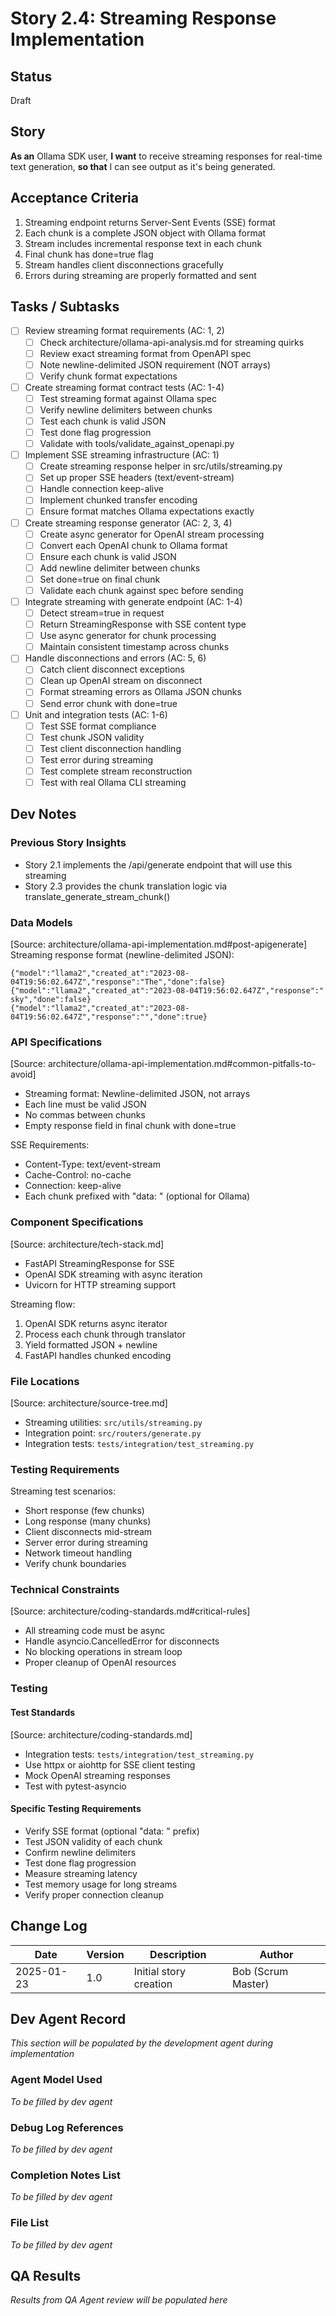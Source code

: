 # Story 2.4: Streaming Response Implementation

## Status
Draft

## Story
**As an** Ollama SDK user,
**I want** to receive streaming responses for real-time text generation,
**so that** I can see output as it's being generated.

## Acceptance Criteria
1. Streaming endpoint returns Server-Sent Events (SSE) format
2. Each chunk is a complete JSON object with Ollama format
3. Stream includes incremental response text in each chunk
4. Final chunk has done=true flag
5. Stream handles client disconnections gracefully
6. Errors during streaming are properly formatted and sent

## Tasks / Subtasks
- [ ] Review streaming format requirements (AC: 1, 2)
  - [ ] Check architecture/ollama-api-analysis.md for streaming quirks
  - [ ] Review exact streaming format from OpenAPI spec
  - [ ] Note newline-delimited JSON requirement (NOT arrays)
  - [ ] Verify chunk format expectations
- [ ] Create streaming format contract tests (AC: 1-4)
  - [ ] Test streaming format against Ollama spec
  - [ ] Verify newline delimiters between chunks
  - [ ] Test each chunk is valid JSON
  - [ ] Test done flag progression
  - [ ] Validate with tools/validate_against_openapi.py
- [ ] Implement SSE streaming infrastructure (AC: 1)
  - [ ] Create streaming response helper in src/utils/streaming.py
  - [ ] Set up proper SSE headers (text/event-stream)
  - [ ] Handle connection keep-alive
  - [ ] Implement chunked transfer encoding
  - [ ] Ensure format matches Ollama expectations exactly
- [ ] Create streaming response generator (AC: 2, 3, 4)
  - [ ] Create async generator for OpenAI stream processing
  - [ ] Convert each OpenAI chunk to Ollama format
  - [ ] Ensure each chunk is valid JSON
  - [ ] Add newline delimiter between chunks
  - [ ] Set done=true on final chunk
  - [ ] Validate each chunk against spec before sending
- [ ] Integrate streaming with generate endpoint (AC: 1-4)
  - [ ] Detect stream=true in request
  - [ ] Return StreamingResponse with SSE content type
  - [ ] Use async generator for chunk processing
  - [ ] Maintain consistent timestamp across chunks
- [ ] Handle disconnections and errors (AC: 5, 6)
  - [ ] Catch client disconnect exceptions
  - [ ] Clean up OpenAI stream on disconnect
  - [ ] Format streaming errors as Ollama JSON chunks
  - [ ] Send error chunk with done=true
- [ ] Unit and integration tests (AC: 1-6)
  - [ ] Test SSE format compliance
  - [ ] Test chunk JSON validity
  - [ ] Test client disconnection handling
  - [ ] Test error during streaming
  - [ ] Test complete stream reconstruction
  - [ ] Test with real Ollama CLI streaming

## Dev Notes

### Previous Story Insights
- Story 2.1 implements the /api/generate endpoint that will use this streaming
- Story 2.3 provides the chunk translation logic via translate_generate_stream_chunk()

### Data Models
[Source: architecture/ollama-api-implementation.md#post-apigenerate]
Streaming response format (newline-delimited JSON):
```
{"model":"llama2","created_at":"2023-08-04T19:56:02.647Z","response":"The","done":false}
{"model":"llama2","created_at":"2023-08-04T19:56:02.647Z","response":" sky","done":false}
{"model":"llama2","created_at":"2023-08-04T19:56:02.647Z","response":"","done":true}
```

### API Specifications
[Source: architecture/ollama-api-implementation.md#common-pitfalls-to-avoid]
- Streaming format: Newline-delimited JSON, not arrays
- Each line must be valid JSON
- No commas between chunks
- Empty response field in final chunk with done=true

SSE Requirements:
- Content-Type: text/event-stream
- Cache-Control: no-cache
- Connection: keep-alive
- Each chunk prefixed with "data: " (optional for Ollama)

### Component Specifications
[Source: architecture/tech-stack.md]
- FastAPI StreamingResponse for SSE
- OpenAI SDK streaming with async iteration
- Uvicorn for HTTP streaming support

Streaming flow:
1. OpenAI SDK returns async iterator
2. Process each chunk through translator
3. Yield formatted JSON + newline
4. FastAPI handles chunked encoding

### File Locations
[Source: architecture/source-tree.md]
- Streaming utilities: `src/utils/streaming.py`
- Integration point: `src/routers/generate.py`
- Integration tests: `tests/integration/test_streaming.py`

### Testing Requirements
Streaming test scenarios:
- Short response (few chunks)
- Long response (many chunks)
- Client disconnects mid-stream
- Server error during streaming
- Network timeout handling
- Verify chunk boundaries

### Technical Constraints
[Source: architecture/coding-standards.md#critical-rules]
- All streaming code must be async
- Handle asyncio.CancelledError for disconnects
- No blocking operations in stream loop
- Proper cleanup of OpenAI resources

### Testing
#### Test Standards
[Source: architecture/coding-standards.md]
- Integration tests: `tests/integration/test_streaming.py`
- Use httpx or aiohttp for SSE client testing
- Mock OpenAI streaming responses
- Test with pytest-asyncio

#### Specific Testing Requirements
- Verify SSE format (optional "data: " prefix)
- Test JSON validity of each chunk
- Confirm newline delimiters
- Test done flag progression
- Measure streaming latency
- Test memory usage for long streams
- Verify proper connection cleanup

## Change Log
| Date | Version | Description | Author |
|------|---------|-------------|--------|
| 2025-01-23 | 1.0 | Initial story creation | Bob (Scrum Master) |

## Dev Agent Record
*This section will be populated by the development agent during implementation*

### Agent Model Used
*To be filled by dev agent*

### Debug Log References
*To be filled by dev agent*

### Completion Notes List
*To be filled by dev agent*

### File List
*To be filled by dev agent*

## QA Results
*Results from QA Agent review will be populated here*